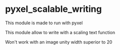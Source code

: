 # pyxel_scalable_writing
This module is made to run with pyxel

This module allow to write with a scaling text function

Won't work with an image unity width superior to 20